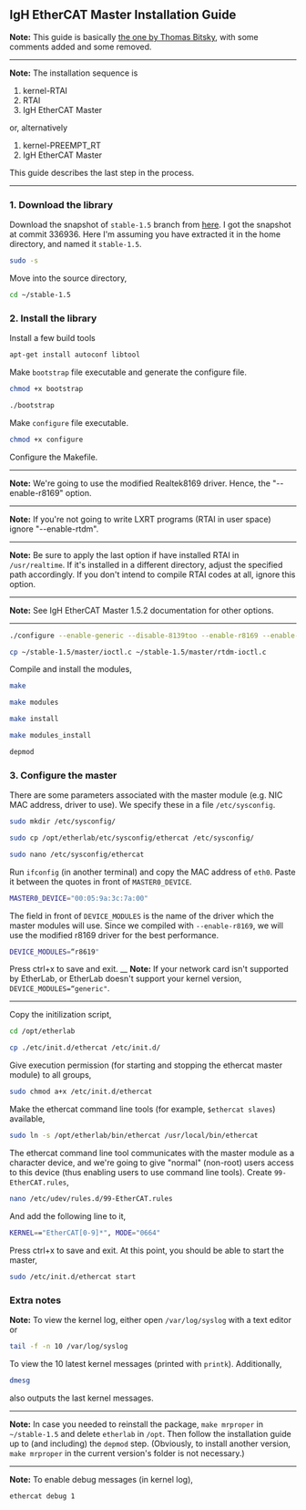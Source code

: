 ## IgH EtherCAT Master Installation Guide 
**Note:** This guide is basically [the one by Thomas Bitsky](http://lists.etherlab.org/pipermail/etherlab-users/2015/002820.html), with some comments added and some removed.  
___
**Note:** The installation sequence is   
1. kernel-RTAI    
2. RTAI   
3. IgH EtherCAT Master 

or, alternatively

1. kernel-PREEMPT_RT
2. IgH EtherCAT Master 

This guide describes the last step in the process.
___
### 1. Download the library
Download the snapshot of `stable-1.5` branch from [here](https://sourceforge.net/p/etherlabmaster/code/ci/stable-1.5/tree/). I got the snapshot at commit 336936.
Here I'm assuming you have extracted it in the home directory, and named it `stable-1.5`.
```bash
sudo -s
```
Move into the source directory,
```bash
cd ~/stable-1.5
```
### 2. Install the library
Install a few build tools
```bash
apt-get install autoconf libtool
```
Make `bootstrap` file executable and generate the configure file.
```bash
chmod +x bootstrap
```
```bash
./bootstrap
```
Make `configure` file executable.
```bash
chmod +x configure
```
Configure the Makefile.
___
**Note:** We're going to use the modified Realtek8169 driver. Hence, the "--enable-r8169" option.   
___
**Note:** If you're not going to write LXRT programs (RTAI in user space) ignore "--enable-rtdm".  
___
**Note:** Be sure to apply the last option if have installed RTAI in `/usr/realtime`. If it's installed in a different directory, adjust the specified path accordingly. If you don't intend to compile RTAI codes at all, ignore this option.   
___
**Note:** See IgH EtherCAT Master 1.5.2 documentation for other options.
___
```bash
./configure --enable-generic --disable-8139too --enable-r8169 --enable-cycles --enable-rtdm --with-rtai-dir=/usr/realtime
```
```bash
cp ~/stable-1.5/master/ioctl.c ~/stable-1.5/master/rtdm-ioctl.c
```
Compile and install the modules,  
```bash
make
```
```bash
make modules
```
```bash
make install
```
```bash
make modules_install
```
```bash
depmod
```
### 3. Configure the master
There are some parameters associated with the master module (e.g. NIC MAC address, driver to use). We specify these in a file `/etc/sysconfig`. 
```bash
sudo mkdir /etc/sysconfig/
```
```bash
sudo cp /opt/etherlab/etc/sysconfig/ethercat /etc/sysconfig/
```
```bash
sudo nano /etc/sysconfig/ethercat
```
Run `ifconfig` (in another terminal) and copy the MAC address of `eth0`. Paste it between the quotes in front of `MASTER0_DEVICE`.  
```bash
MASTER0_DEVICE="00:05:9a:3c:7a:00"
```
The field in front of `DEVICE_MODULES` is the name of the driver which the master modules will use. Since we compiled with `--enable-r8169`, we will use the modified r8169 driver for the best performance. 
```bash
DEVICE_MODULES=“r8619"
```
Press ctrl+x to save and exit.
__
**Note:** If your network card isn't supported by EtherLab, or EtherLab doesn't support your kernel version, `DEVICE_MODULES=“generic"`.  
___
Copy the initilization script,
```bash
cd /opt/etherlab
```
```bash
cp ./etc/init.d/ethercat /etc/init.d/
```
Give execution permission (for starting and stopping the ethercat master module) to all groups,
```bash
sudo chmod a+x /etc/init.d/ethercat
```
Make the ethercat command line tools (for example, `$ethercat slaves`) available,
```bash
sudo ln -s /opt/etherlab/bin/ethercat /usr/local/bin/ethercat
```
The ethercat command line tool communicates with the master module as a character device, and we're going to give "normal" (non-root) users access to this device (thus enabling users to use command line tools).
Create `99-EtherCAT.rules`,
```bash
nano /etc/udev/rules.d/99-EtherCAT.rules
```
And add the following line to it,
```bash
KERNEL=="EtherCAT[0-9]*", MODE="0664"
```
Press ctrl+x to save and exit.
At this point, you should be able to start the master,
```bash
sudo /etc/init.d/ethercat start
```
### Extra notes
**Note:** To view the kernel log, either open `/var/log/syslog` with a text editor or
```bash
tail -f -n 10 /var/log/syslog
```
To view the 10 latest kernel messages (printed with `printk`). Additionally,
```bash
dmesg
```
also outputs the last kernel messages.
___
**Note:** In case you needed to reinstall the package, `make mrproper` in `~/stable-1.5` and delete `etherlab` in `/opt`. Then follow the installation guide up to (and including) the `depmod` step. (Obviously, to install another version, `make mrproper` in the current version's folder is not necessary.)
___
**Note:** To enable debug messages (in kernel log),
```bash
ethercat debug 1
```








